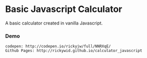 # Basic Javascript Calculator

A basic calculator created in vanilla Javascript. 

### Demo
```
codepen: http://codepen.io/rickyjw/full/NNRXqE/
Github Pages: http://rickywid.github.io/calculator_javascript
```
